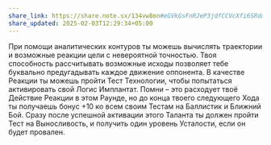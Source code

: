 ```yaml
---
share_link: https://share.note.sx/134vw8on#eGVkGsFnRJeP3jdfCCVcXfi6SRdqRdhyBV1ON7l+I4A
share_updated: 2025-02-03T12:29:34+05:00
---
```

При помощи аналитических контуров ты можешь вычислять траектории и возможные реакции цели с невероятной точностью. Твоя способность рассчитывать возможные исходы позволяет тебе буквально предугадывать каждое движение оппонента. В качестве Реакции ты можешь пройти Тест Технологии, чтобы попытаться активировать свой Логис Имплантат. Помни – это расходует твоё Действие Реакции в этом Раунде, но до конца твоего следующего Хода ты получаешь бонус +10 ко всем своим Тестам на Баллистик и Ближний Бой.
Сразу после успешной активации этого Таланта ты должен пройти Тест на Выносливость, и получить один уровень Усталости, если он будет провален.